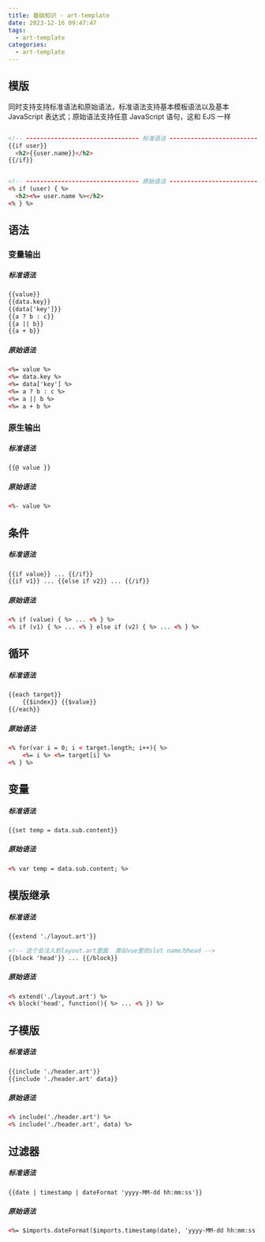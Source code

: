 ```yaml
---
title: 基础知识 - art-template
date: 2023-12-16 09:47:47
tags:
  - art-template
categories:
  - art-template
---
```


## 模版

同时支持支持标准语法和原始语法，标准语法支持基本模板语法以及基本 JavaScript 表达式；原始语法支持任意 JavaScript 语句，这和 EJS 一样

```HTML

<!-- -------------------------------- 标准语法 --------------------------------- -->
{{if user}}
  <h2>{{user.name}}</h2>
{{/if}}


<!-- -------------------------------- 原始语法 --------------------------------- -->
<% if (user) { %>
  <h2><%= user.name %></h2>
<% } %>
```

## 语法

### 变量输出

##### 标准语法

```HTML
{{value}}
{{data.key}}
{{data['key']}}
{{a ? b : c}}
{{a || b}}
{{a + b}}
```

##### 原始语法

```HTML
<%= value %>
<%= data.key %>
<%= data['key'] %>
<%= a ? b : c %>
<%= a || b %>
<%= a + b %>
```

### 原生输出

##### 标准语法

```HTML
{{@ value }}
```

##### 原始语法

```HTML
<%- value %>
```

## 条件

##### 标准语法

```HTML
{{if value}} ... {{/if}}
{{if v1}} ... {{else if v2}} ... {{/if}}
```

##### 原始语法

```HTML
<% if (value) { %> ... <% } %>
<% if (v1) { %> ... <% } else if (v2) { %> ... <% } %>
```

## 循环

##### 标准语法

```HTML
{{each target}}
    {{$index}} {{$value}}
{{/each}}
```

##### 原始语法

```HTML
<% for(var i = 0; i < target.length; i++){ %>
    <%= i %> <%= target[i] %>
<% } %>
```

## 变量

##### 标准语法

```HTML
{{set temp = data.sub.content}}
```

##### 原始语法

```HTML
<% var temp = data.sub.content; %>
```

## 模版继承

##### 标准语法

```HTML
{{extend './layout.art'}}

<!-- 这个会注入到layout.art里面  类似vue里的slot name为head -->
{{block 'head'}} ... {{/block}}
```

##### 原始语法

```HTML
<% extend('./layout.art') %>
<% block('head', function(){ %> ... <% }) %>
```

## 子模版

##### 标准语法

```HTML
{{include './header.art'}}
{{include './header.art' data}}
```

##### 原始语法

```HTML
<% include('./header.art') %>
<% include('./header.art', data) %>
```

## 过滤器

##### 标准语法

```HTML
{{date | timestamp | dateFormat 'yyyy-MM-dd hh:mm:ss'}}
```

##### 原始语法

```HTML
<%= $imports.dateFormat($imports.timestamp(date), 'yyyy-MM-dd hh:mm:ss') %>
```